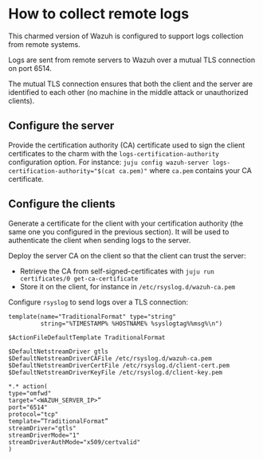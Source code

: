 # How to collect remote logs

This charmed version of Wazuh is configured to support logs collection from remote systems.

Logs are sent from remote servers to Wazuh over a mutual TLS connection on port 6514.

The mutual TLS connection ensures that both the client and the server are identified to each other (no machine in the middle attack or unauthorized clients).

## Configure the server

Provide the certification authority (CA) certificate used to sign the client certificates to the charm with the `logs-certification-authority` configuration option. For instance: `juju config wazuh-server logs-certification-authority="$(cat ca.pem)"` where `ca.pem` contains your CA certificate.

## Configure the clients

Generate a certificate for the client with your certification authority (the same one you configured in the previous section). It will be used to authenticate the client when sending logs to the server.

Deploy the server CA on the client so that the client can trust the server:

- Retrieve the CA from self-signed-certificates with `juju run certificates/0 get-ca-certificate`
- Store it on the client, for instance in `/etc/rsyslog.d/wazuh-ca.pem`

Configure `rsyslog` to send logs over a TLS connection:

```text
template(name="TraditionalFormat" type="string"
         string="%TIMESTAMP% %HOSTNAME% %syslogtag%%msg%\n")

$ActionFileDefaultTemplate TraditionalFormat

$DefaultNetstreamDriver gtls
$DefaultNetstreamDriverCAFile /etc/rsyslog.d/wazuh-ca.pem
$DefaultNetstreamDriverCertFile /etc/rsyslog.d/client-cert.pem
$DefaultNetstreamDriverKeyFile /etc/rsyslog.d/client-key.pem

*.* action(
type="omfwd"
target="<WAZUH_SERVER_IP>”
port="6514"
protocol="tcp"
template=”TraditionalFormat”
streamDriver="gtls"
streamDriverMode="1"
streamDriverAuthMode="x509/certvalid"
)
```
